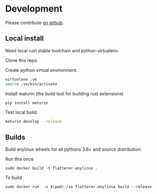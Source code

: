 # Development

Please contribute [on github](https://github.com/kindly/flatterer).

## Local install

Need local rust stable toolchain and python-virtualenv.

Clone this repo.

Create python virtual environment.

```bash
virtualenv .ve
source .ve/bin/activate
```

Install maturin (the build tool for building rust extensions)

```bash
pip install maturin
```

Test local build.

```bash
maturin develop --release 
```

## Builds

Build anylinux wheels for all pythons 3.6+ and source distribution.

Run this once

```
sudo docker build -t flatterer-anylinux .
```

To build

```
sudo docker run  -v $(pwd):/io flatterer-anylinux build --release
```
